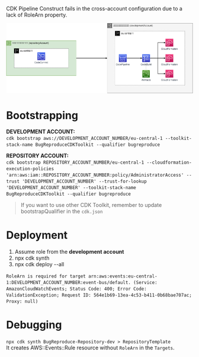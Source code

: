 CDK Pipeline Construct fails in the cross-account configuration due to a lack of RoleArn property.

![Simplified-Architecture](architecture.drawio.png)

# Bootstrapping

**DEVELOPMENT ACCOUNT:**  
```cdk bootstrap aws://DEVELOPMENT_ACCOUNT_NUMBER/eu-central-1 --toolkit-stack-name BugReproduceCDKToolkit --qualifier bugreproduce```

**REPOSITORY ACCOUNT:**  
```cdk bootstrap REPOSITORY_ACCOUNT_NUMBER/eu-central-1 --cloudformation-execution-policies 'arn:aws:iam::REPOSITORY_ACCOUNT_NUMBER:policy/AdministratorAccess' --trust 'DEVELOPMENT_ACCOUNT_NUMBER' --trust-for-lookup 'DEVELOPMENT_ACCOUNT_NUMBER' --toolkit-stack-name BugReproduceCDKToolkit --qualifier bugreproduce```

> If you want to use other CDK Toolkit, remember to update bootstrapQualifier in the `cdk.json`


# Deployment
1. Assume role from the **development account**
2. npx cdk synth
3. npx cdk deploy --all

```RoleArn is required for target arn:aws:events:eu-central-1:DEVELOPMENT_ACCOUNT_NUMBER:event-bus/default. (Service: AmazonCloudWatchEvents; Status Code: 400; Error Code: ValidationException; Request ID: 564e1b69-13ea-4c53-b411-0b68bae707ac; Proxy: null)```


# Debugging
`npx cdk synth BugReproduce-Repository-dev > RepositoryTemplate`  
It creates AWS::Events::Rule resource without `RoleArn` in the `Targets`.